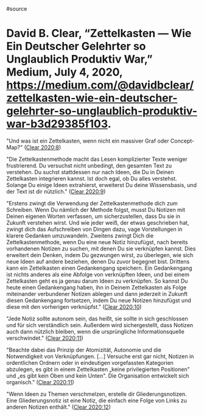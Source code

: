 #source 

# David B. Clear, “Zettelkasten — Wie Ein Deutscher Gelehrter so Unglaublich Produktiv War,” Medium, July 4, 2020, https://medium.com/@davidbclear/zettelkasten-wie-ein-deutscher-gelehrter-so-unglaublich-produktiv-war-b3d29385f103.

"Und was ist ein Zettelkasten, wenn nicht ein massiver Graf oder Concept-Map?" ([Clear 2020:8](zotero://open-pdf/library/items/SFQLIRC3?page=8))

"Die Zettelkastenmethode macht das Lesen komplizierter Texte weniger frustrierend. Du versuchst nicht unbedingt, den gesamten Text zu verstehen. Du suchst stattdessen nur nach Ideen, die Du in Deinen Zettelkasten integrieren kannst. Ist doch egal, ob Du alles verstehst. Solange Du einige Ideen extrahierst, erweiterst Du deine Wissensbasis, und der Text ist dir nützlich." ([Clear 2020:9](zotero://open-pdf/library/items/SFQLIRC3?page=9))

"Erstens zwingt die Verwendung der Zettelkastenmethode dich zum Schreiben. Wenn Du nämlich der Methode folgst, musst Du Notizen mit Deinen eigenen Worten verfassen, um sicherzustellen, dass Du sie in Zukunft verstehen wirst. Und wie jeder weiß, der etwas geschrieben hat, zwingt dich das Aufschreiben von Dingen dazu, vage Vorstellungen in klarere Gedanken umzuwandeln.
Zweitens zwingt Dich die Zettelkastenmethode, wenn Du eine neue Notiz hinzufügst, nach bereits vorhandenen Notizen zu suchen, mit denen Du sie verknüpfen kannst. Dies erweitert dein Denken, indem Du gezwungen wirst, zu überlegen, wie sich neue Ideen auf andere beziehen, denen Du zuvor begegnet bist.
Drittens kann ein Zettelkasten einen Gedankengang speichern. Ein Gedankengang ist nichts anderes als eine Abfolge von verknüpften Ideen, und bei einem Zettelkasten geht es ja genau darum Ideen zu verknüpfen. So kannst Du heute einen Gedankengang haben, ihn in Deinem Zettelkasten als Folge miteinander verbundener Notizen ablegen und dann jederzeit in Zukunft diesen Gedankengang fortsetzen, indem Du neue Notizen hinzufügst und diese mit den vorherigen verknüpfst." ([Clear 2020:10](zotero://open-pdf/library/items/SFQLIRC3?page=10))

"Jede Notiz sollte autonom sein, das heißt, sie sollte in sich geschlossen und für sich verständlich sein. Außerdem wird sichergestellt, dass Notizen auch dann nützlich bleiben, wenn die ursprüngliche Informationsquelle verschwindet." ([Clear 2020:11](zotero://open-pdf/library/items/SFQLIRC3?page=11))

"Beachte dabei das Prinzip der Atomizität, Autonomie und die Notwendigkeit von Verknüpfungen. [...] Versuche erst gar nicht, Notizen in ordentlichen Ordnern oder in eindeutigen vorgefassten Kategorien abzulegen, es gibt in einem Zettelkasten „keine privilegierten Positionen" und „es gibt kein Oben und kein Unten". Die Organisation entwickelt sich organisch." ([Clear 2020:11](zotero://open-pdf/library/items/SFQLIRC3?page=11))

"Wenn Ideen zu Themen verschmelzen, erstelle dir Gliederungsnotizen. Eine Gliederungsnotiz ist eine Notiz, die einfach eine Folge von Links zu anderen Notizen enthält." ([Clear 2020:12](zotero://open-pdf/library/items/SFQLIRC3?page=12))